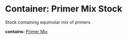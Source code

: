 # Container: Primer Mix Stock

Stock containing equimolar mix of primers

  **contains:** <a href='#' onclick='easy_select("Sample Types", "Primer Mix")'>Primer Mix</a>

